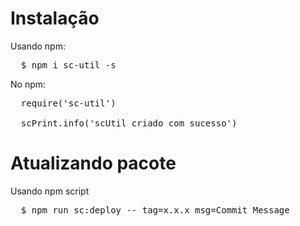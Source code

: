 <h1>Instalação</h1>

Usando npm:

<pre>
  $ npm i sc-util -s
</pre>

No npm:

<pre>
  require('sc-util')

  scPrint.info('scUtil criado com sucesso')
</pre>

<h1>Atualizando pacote</h1>

Usando npm script

<pre>
  $ npm run sc:deploy -- tag=x.x.x msg=Commit Message
</pre>
